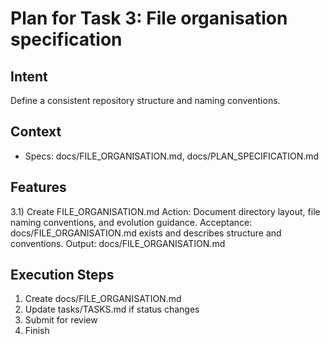 # Plan for Task 3: File organisation specification

## Intent
Define a consistent repository structure and naming conventions.

## Context
- Specs: docs/FILE_ORGANISATION.md, docs/PLAN_SPECIFICATION.md

## Features
3.1) Create FILE_ORGANISATION.md
   Action: Document directory layout, file naming conventions, and evolution guidance.
   Acceptance: docs/FILE_ORGANISATION.md exists and describes structure and conventions.
   Output: docs/FILE_ORGANISATION.md

## Execution Steps
1) Create docs/FILE_ORGANISATION.md
2) Update tasks/TASKS.md if status changes
3) Submit for review
4) Finish
